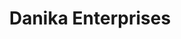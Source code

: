 ---
title: "Danika Enterprises"
url: /jaipur-municipal-corporation/danika-enterprises/
shop: Kleidung
---